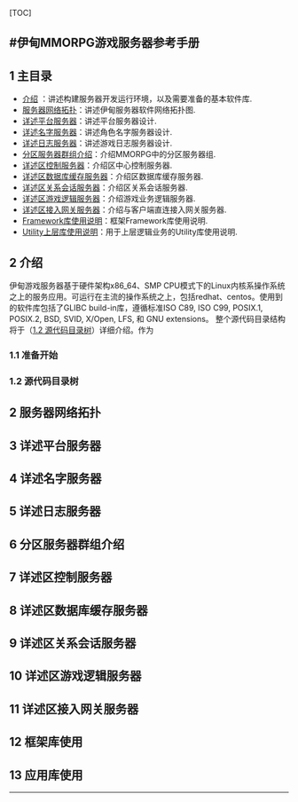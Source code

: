 [TOC]

#**伊甸MMORPG游戏服务器参考手册**
----------------
## **1 主目录**
*   [介绍](#1-介绍) ：讲述构建服务器开发运行环境，以及需要准备的基本软件库.
*   [服务器网络拓扑](#2-服务器网络拓扑)：讲述伊甸服务器软件网络拓扑图.
*   [详述平台服务器](#3-详述平台服务器)：讲述平台服务器设计.
*   [详述名字服务器](#4-详述名字服务器)：讲述角色名字服务器设计.
*   [详述日志服务器](#5-详述日志服务器)：讲述游戏日志服务器设计.
*   [分区服务器群组介绍](#6-分区服务器群组介绍)：介绍MMORPG中的分区服务器组.
*   [详述区控制服务器](#7-详述区控制服务器)：介绍区中心控制服务器.
*   [详述区数据库缓存服务器](#8-详述区数据库缓存服务器)：介绍区数据库缓存服务器.
*   [详述区关系会话服务器](#9-详述区关系会话服务器)：介绍区关系会话服务器.
*   [详述区游戏逻辑服务器](#10-详述区游戏逻辑服务器)：介绍游戏业务逻辑服务器.
*   [详述区接入网关服务器](#11-详述区接入网关服务器)：介绍与客户端直连接入网关服务器.
*   [Framework库使用说明](#12-框架库使用)：框架Framework库使用说明.
*   [Utility上层库使用说明](#13-应用库使用)：用于上层逻辑业务的Utility库使用说明.
## **2 介绍**
伊甸游戏服务器基于硬件架构x86_64、SMP CPU模式下的Linux内核系操作系统之上的服务应用。可运行在主流的操作系统之上，包括redhat、centos。使用到的软件库包括了GLIBC build-in库，遵循标准ISO C89, ISO C99, POSIX.1, POSIX.2, BSD, SVID, X/Open, LFS, 和 GNU extensions。
整个源代码目录结构将于（[1.2 源代码目录树](#1.2-源代码目录树始)）详细介绍。作为
### **1.1 准备开始**
### **1.2 源代码目录树**
## **2 服务器网络拓扑**
## **3 详述平台服务器**
## **4 详述名字服务器**
## **5 详述日志服务器**
## **6 分区服务器群组介绍**
## **7 详述区控制服务器**
## **8 详述区数据库缓存服务器**
## **9 详述区关系会话服务器**
## **10 详述区游戏逻辑服务器**
## **11 详述区接入网关服务器**
## **12 框架库使用**
## **13 应用库使用**

---------------------------